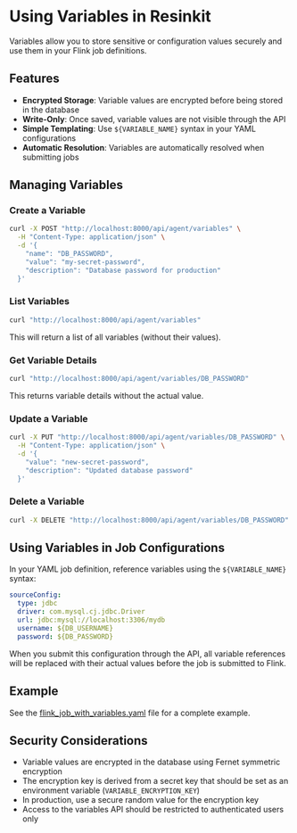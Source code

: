 # Using Variables in Resinkit

Variables allow you to store sensitive or configuration values securely and use them in your Flink job definitions.

## Features

- **Encrypted Storage**: Variable values are encrypted before being stored in the database
- **Write-Only**: Once saved, variable values are not visible through the API
- **Simple Templating**: Use `${VARIABLE_NAME}` syntax in your YAML configurations
- **Automatic Resolution**: Variables are automatically resolved when submitting jobs

## Managing Variables

### Create a Variable

```bash
curl -X POST "http://localhost:8000/api/agent/variables" \
  -H "Content-Type: application/json" \
  -d '{
    "name": "DB_PASSWORD",
    "value": "my-secret-password",
    "description": "Database password for production"
  }'
```

### List Variables

```bash
curl "http://localhost:8000/api/agent/variables"
```

This will return a list of all variables (without their values).

### Get Variable Details

```bash
curl "http://localhost:8000/api/agent/variables/DB_PASSWORD"
```

This returns variable details without the actual value.

### Update a Variable

```bash
curl -X PUT "http://localhost:8000/api/agent/variables/DB_PASSWORD" \
  -H "Content-Type: application/json" \
  -d '{
    "value": "new-secret-password",
    "description": "Updated database password"
  }'
```

### Delete a Variable

```bash
curl -X DELETE "http://localhost:8000/api/agent/variables/DB_PASSWORD"
```

## Using Variables in Job Configurations

In your YAML job definition, reference variables using the `${VARIABLE_NAME}` syntax:

```yaml
sourceConfig:
  type: jdbc
  driver: com.mysql.cj.jdbc.Driver
  url: jdbc:mysql://localhost:3306/mydb
  username: ${DB_USERNAME}
  password: ${DB_PASSWORD}
```

When you submit this configuration through the API, all variable references will be replaced with their actual values before the job is submitted to Flink.

## Example

See the [flink_job_with_variables.yaml](./flink_job_with_variables.yaml) file for a complete example.

## Security Considerations

- Variable values are encrypted in the database using Fernet symmetric encryption
- The encryption key is derived from a secret key that should be set as an environment variable (`VARIABLE_ENCRYPTION_KEY`)
- In production, use a secure random value for the encryption key
- Access to the variables API should be restricted to authenticated users only
